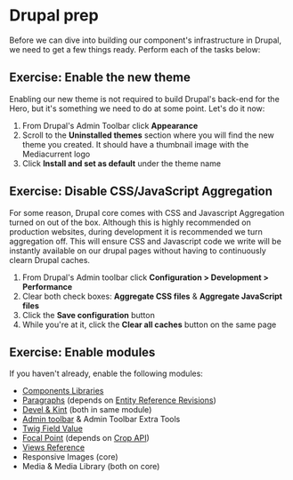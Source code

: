 # Drupal prep

Before we can dive into building our component's infrastructure in Drupal, we need to get a few things ready. Perform each of the tasks below:

## Exercise: Enable the new theme

Enabling our new theme is not required to build Drupal's back-end for the Hero, but it's something we need to do at some point. Let's do it now:

1. From Drupal's Admin Toolbar click **Appearance**
2. Scroll to the **Uninstalled themes** section where you will find the new theme you created.  It should have a thumbnail image with the Mediacurrent logo
3. Click **Install and set as default** under the theme name

## Exercise: Disable CSS/JavaScript Aggregation

For some reason, Drupal core comes with CSS and Javascript Aggregation turned on out of the box. Although this is highly recommended on production websites, during development it is recommended we turn aggregation off. This will ensure CSS and Javascript code we write will be instantly available on our drupal pages without having to continuously clearn Drupal caches.

1. From Drupal's Admin toolbar click **Configuration &gt; Development &gt; Performance**
2. Clear both check boxes: **Aggregate CSS files** & **Aggregate JavaScript files**
3. Click the **Save configuration** button
4. While you're at it, click the **Clear all caches** button on the same page

## Exercise: Enable modules

If you haven't already, enable the following modules:

* [Components Libraries](https://www.drupal.org/project/components)
* [Paragraphs](https://www.drupal.org/project/paragraphs) \(depends on [Entity Reference Revisions](https://www.drupal.org/project/entity_reference_revisions)\)
* [Devel & Kint](https://www.drupal.org/project/devel) \(both in same module\)
* [Admin toolbar](https://www.drupal.org/project/admin_toolbar) & Admin Toolbar Extra Tools
* [Twig Field Value](https://www.drupal.org/project/twig_field_value)
* [Focal Point](https://www.drupal.org/project/focal_point) \(depends on [Crop API](https://www.drupal.org/project/crop)\)
* [Views Reference](https://www.drupal.org/project/viewsreference)
* Responsive Images \(core\)
* Media & Media Library \(both on core\)

